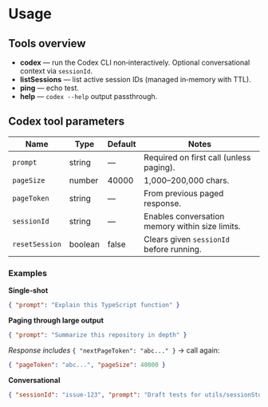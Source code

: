 # Usage

## Tools overview

- **codex** — run the Codex CLI non‑interactively. Optional conversational context via `sessionId`.
- **listSessions** — list active session IDs (managed in‑memory with TTL).
- **ping** — echo test.
- **help** — `codex --help` output passthrough.

## Codex tool parameters

| Name           | Type    | Default | Notes |
|----------------|---------|---------|-------|
| `prompt`       | string  | —       | Required on first call (unless paging). |
| `pageSize`     | number  | 40000   | 1,000–200,000 chars. |
| `pageToken`    | string  | —       | From previous paged response. |
| `sessionId`    | string  | —       | Enables conversation memory within size limits. |
| `resetSession` | boolean | false   | Clears given `sessionId` before running. |

### Examples

**Single‑shot**
```json
{ "prompt": "Explain this TypeScript function" }
```

**Paging through large output**
```json
{ "prompt": "Summarize this repository in depth" }
```
_Response includes_ `{ "nextPageToken": "abc..." }` → call again:
```json
{ "pageToken": "abc...", "pageSize": 40000 }
```

**Conversational**
```json
{ "sessionId": "issue-123", "prompt": "Draft tests for utils/sessionStore.ts" }
```
